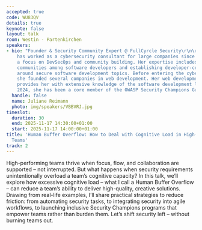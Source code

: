 ```yaml
---
accepted: true
code: WU83QV
details: true
keynote: false
layout: talk
room: Westin - Partenkirchen
speakers:
- bio: "Founder & Security Community Expert @ FullCyrcle Security\r\n\r\nJuliane Reimann
    has worked as a cybersecurity consultant for large companies since 2019, with
    a focus on DevSecOps and community building. Her expertise includes building security
    communities among software developers and establishing developer-centric communication
    around secure software development topics. Before entering the cybersecurity field,
    she founded several companies in web development. Her web development background
    provides her with extensive knowledge of the software development lifecycle. Since
    2024, she has been a core member of the OWASP Security Champions Guide Community."
  handle: false
  name: Juliane Reimann
  photo: img/speakers/VBBVRJ.jpg
timeslot:
  duration: 30
  end: 2025-11-17 14:30:00+01:00
  start: 2025-11-17 14:00:00+01:00
title: 'Human Buffer Overflow: How to Deal with Cognitive Load in High-Performing
  Teams'
track: 2
---
```


High-performing teams thrive when focus, flow, and collaboration are supported – not interrupted.
But what happens when security requirements unintentionally overload a team’s cognitive capacity? In this talk, we’ll explore how excessive cognitive load – what I call a Human Buffer Overflow – can reduce a team’s ability to deliver high-quality, creative solutions.
Drawing from real-life examples, I’ll share practical strategies to reduce friction: from automating security tasks, to integrating security into agile workflows, to launching inclusive Security Champions programs that empower teams rather than burden them.
Let’s shift security left – without burning teams out.